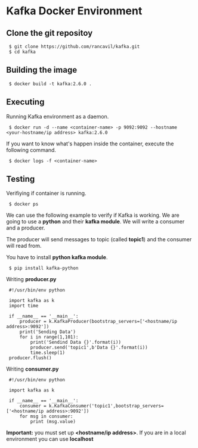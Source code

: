 # Kafka Docker Environment

## Clone the git repositoy

     $ git clone https://github.com/rancavil/kafka.git
     $ cd kafka

## Building the image

     $ docker build -t kafka:2.6.0 .

## Executing 

Running Kafka environment as a daemon.

     $ docker run -d --name <container-name> -p 9092:9092 --hostname <your-hostname/ip address> kafka:2.6.0

If you want to know what's happen inside the container, execute the following command.

     $ docker logs -f <container-name>

## Testing

Verifiying if container is running.

     $ docker ps

We can use the following example to verify if Kafka is working. We are going to use a **python** and their **kafka module**. We will write a consumer and a producer.

The producer will send messages to topic (called **topic1**) and the consumer will read from.

You have to install **python kafka module**.

     $ pip install kafka-python

Writing **producer.py**

     #!/usr/bin/env python

     import kafka as k
     import time

     if __name__ == '__main__':
         producer = k.KafkaProducer(bootstrap_servers=['<hostname/ip address>:9092'])
         print('Sending Data')
         for i in range(1,101):
             print('Sendind Data {}'.format(i))
             producer.send('topic1',b'Data {}'.format(i))
             time.sleep(1)
     producer.flush()

Writing **consumer.py**

     #!/usr/bin/env python

     import kafka as k

     if __name__ == '__main__':
         consumer = k.KafkaConsumer('topic1',bootstrap_servers=['<hostname/ip address>:9092'])
         for msg in consumer:
             print (msg.value)

**Important:** you must set up **<hostname/ip address>**. If you are in a local environment you can use **localhost**
